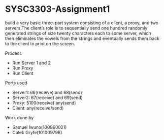 # SYSC3303-Assignment1
build a very basic three-part system consisting of a client, a proxy, and two servers.The client’s role is to sequentially send one hundred randomly generated strings of size twenty characters each to some server, which then eliminates the vowels from
the strings and eventually sends them back to the client to print on the screen.

Process
- Run Server 1 and 2
- Run Proxy
- Run Client

Ports used 
 - Server1: 66(receive) and 68(send)
 - Server2: 67(receive) and 69(send)
 - Proxy: 5100(receive) any(send)
 - Client: any(receive/send)
 
 Work done by
 - Samuel Iwuno(100960021)
 - Caleb Gryfe(101009798)

